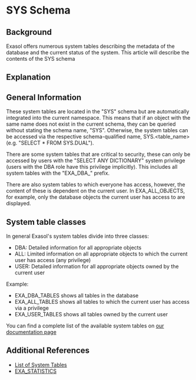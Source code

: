 # SYS Schema 
## Background

Exasol offers numerous system tables describing the metadata of the database and the current status of the system. This article will describe the contents of the SYS schema

## Explanation

## General Information

These system tables are located in the "SYS" schema but are automatically integrated into the current namespace. This means that if an object with the same name does not exist in the current schema, they can be queried without stating the schema name, "SYS". Otherwise, the system tables can be accessed via the respective schema-qualified name, SYS.<table_name> (e.g. "SELECT * FROM SYS.DUAL").

There are some system tables that are critical to security, these can only be accessed by users with the "SELECT ANY DICTIONARY" system privilege (users with the DBA role have this privilege implicitly). This includes all system tables with the "EXA_DBA_" prefix.

There are also system tables to which everyone has access, however, the content of these is dependent on the current user. In EXA_ALL_OBJECTS, for example, only the database objects the current user has access to are displayed.

## System table classes

In general Exasol's system tables divide into three classes:

* DBA: Detailed information for all appropriate objects
* ALL: Limited information on all appropriate objects to which the current user has access (any privilege)
* USER: Detailed information for all appropriate objects owned by the current user

Example:

* EXA_DBA_TABLES shows all tables in the database
* EXA_ALL_TABLES shows all tables to which the current user has access via a privilege
* EXA_USER_TABLES shows all tables owned by the current user

You can find a complete list of the available system tables on [our documentation page](https://docs.exasol.com/sql_references/metadata/metadata_system_tables.htm#Metadata_System_Tables)

## Additional References

* [List of System Tables](https://docs.exasol.com/sql_references/metadata/metadata_system_tables.htm#Metadata_System_Tables)
* [EXA_STATISTICS](https://community.exasol.com/t5/database-features/exa-statistics/ta-p/1413)
